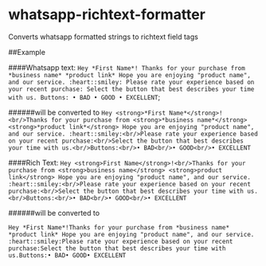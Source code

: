 # whatsapp-richtext-formatter
Converts whatsapp formatted strings to richtext field tags

##Example

####Whatsapp text:
 `Hey *First Name*!
Thanks for your purchase from *business name* *product link* Hope you are enjoying "product name", and our service. :heart::smiley:
Please rate your experience based on your recent purchase:
Select the button that best describes your time with us.
Buttons:
• BAD
• GOOD
• EXCELLENT`;

######will be converted to
```Hey <strong>*First Name*</strong>!<br/>Thanks for your purchase from <strong>*business name*</strong> <strong>*product link*</strong> Hope you are enjoying "product name", and our service. :heart::smiley:<br/>Please rate your experience based on your recent purchase:<br/>Select the button that best describes your time with us.<br/>Buttons:<br/>• BAD<br/>• GOOD<br/>• EXCELLENT```


####Rich Text:
`Hey <strong>First Name</strong>!<br/>Thanks for your purchase from <strong>business name</strong> <strong>product link</strong> Hope you are enjoying "product name", and our service. :heart::smiley:<br/>Please rate your experience based on your recent purchase:<br/>Select the button that best describes your time with us.<br/>Buttons:<br/>• BAD<br/>• GOOD<br/>• EXCELLENT`

######will be converted to

`Hey *First Name*!Thanks for your purchase from *business name* *product link* Hope you are enjoying "product name", and our service. :heart::smiley:Please rate your experience based on your recent purchase:Select the button that best describes your time with us.Buttons:• BAD• GOOD• EXCELLENT`
